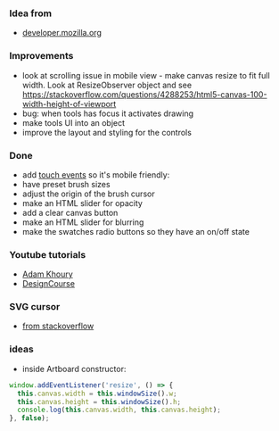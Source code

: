 ### Idea from
+ [developer.mozilla.org](https://developer.mozilla.org/en-US/docs/Web/API/Element/mousedown_event)

### Improvements
+ look at scrolling issue in mobile view - make canvas resize to fit full width. Look at ResizeObserver object and see https://stackoverflow.com/questions/4288253/html5-canvas-100-width-height-of-viewport
+ bug: when tools has focus it activates drawing
+ make tools UI into an object
+ improve the layout and styling for the controls

### Done
+ add [touch events](https://www.w3schools.com/jsref/tryit.asp?filename=tryjsref_touchmove2) so it's mobile friendly: 
+ have preset brush sizes 
+ adjust the origin of the brush cursor
+ make an HTML slider for opacity
+ add a clear canvas button
+ make an HTML slider for blurring
+ make the swatches radio buttons so they have an on/off state

### Youtube tutorials
+ [Adam Khoury](https://www.youtube.com/watch?v=n-AuSopUl6s)
+ [DesignCourse](https://www.youtube.com/watch?v=rfpRZ2t_BrQ)

### SVG cursor
+ [from stackoverflow](https://stackoverflow.com/questions/46017334/how-to-reference-inline-svg-as-cursor-in-css-style)

### ideas

- inside Artboard constructor:

```js
window.addEventListener('resize', () => {
  this.canvas.width = this.windowSize().w;
  this.canvas.height = this.windowSize().h;
  console.log(this.canvas.width, this.canvas.height);  
}, false);
```